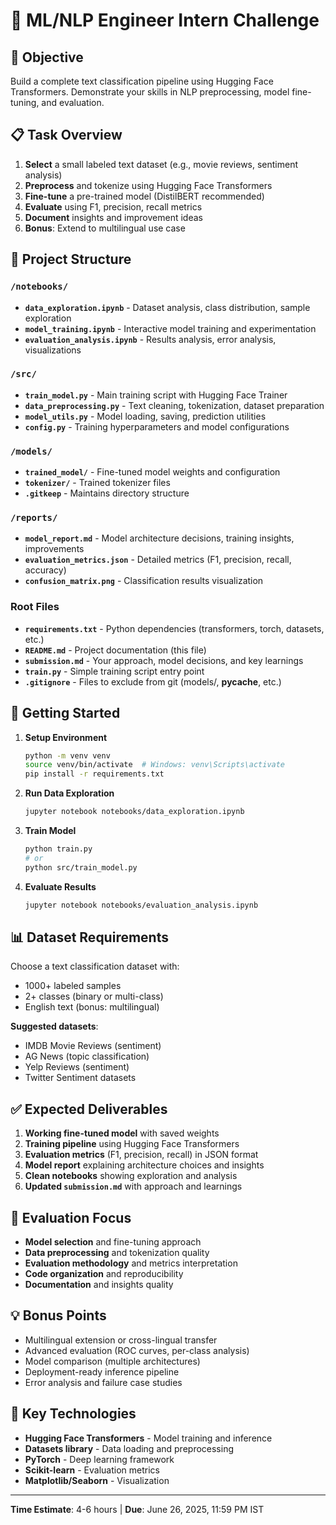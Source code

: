 # 🤖 ML/NLP Engineer Intern Challenge

## 🎯 Objective
Build a complete text classification pipeline using Hugging Face Transformers. Demonstrate your skills in NLP preprocessing, model fine-tuning, and evaluation.

## 📋 Task Overview
1. **Select** a small labeled text dataset (e.g., movie reviews, sentiment analysis)
2. **Preprocess** and tokenize using Hugging Face Transformers
3. **Fine-tune** a pre-trained model (DistilBERT recommended)
4. **Evaluate** using F1, precision, recall metrics
5. **Document** insights and improvement ideas
6. **Bonus**: Extend to multilingual use case

## 📁 Project Structure

### `/notebooks/`
- **`data_exploration.ipynb`** - Dataset analysis, class distribution, sample exploration
- **`model_training.ipynb`** - Interactive model training and experimentation
- **`evaluation_analysis.ipynb`** - Results analysis, error analysis, visualizations

### `/src/`
- **`train_model.py`** - Main training script with Hugging Face Trainer
- **`data_preprocessing.py`** - Text cleaning, tokenization, dataset preparation
- **`model_utils.py`** - Model loading, saving, prediction utilities
- **`config.py`** - Training hyperparameters and model configurations

### `/models/`
- **`trained_model/`** - Fine-tuned model weights and configuration
- **`tokenizer/`** - Trained tokenizer files
- **`.gitkeep`** - Maintains directory structure

### `/reports/`
- **`model_report.md`** - Model architecture decisions, training insights, improvements
- **`evaluation_metrics.json`** - Detailed metrics (F1, precision, recall, accuracy)
- **`confusion_matrix.png`** - Classification results visualization

### Root Files
- **`requirements.txt`** - Python dependencies (transformers, torch, datasets, etc.)
- **`README.md`** - Project documentation (this file)
- **`submission.md`** - Your approach, model decisions, and key learnings
- **`train.py`** - Simple training script entry point
- **`.gitignore`** - Files to exclude from git (models/, __pycache__, etc.)

## 🚀 Getting Started

1. **Setup Environment**
   ```bash
   python -m venv venv
   source venv/bin/activate  # Windows: venv\Scripts\activate
   pip install -r requirements.txt
   ```

2. **Run Data Exploration**
   ```bash
   jupyter notebook notebooks/data_exploration.ipynb
   ```

3. **Train Model**
   ```bash
   python train.py
   # or
   python src/train_model.py
   ```

4. **Evaluate Results**
   ```bash
   jupyter notebook notebooks/evaluation_analysis.ipynb
   ```

## 📊 Dataset Requirements
Choose a text classification dataset with:
- 1000+ labeled samples
- 2+ classes (binary or multi-class)
- English text (bonus: multilingual)

**Suggested datasets**: 
- IMDB Movie Reviews (sentiment)
- AG News (topic classification)
- Yelp Reviews (sentiment)
- Twitter Sentiment datasets

## ✅ Expected Deliverables

1. **Working fine-tuned model** with saved weights
2. **Training pipeline** using Hugging Face Transformers
3. **Evaluation metrics** (F1, precision, recall) in JSON format
4. **Model report** explaining architecture choices and insights
5. **Clean notebooks** showing exploration and analysis
6. **Updated `submission.md`** with approach and learnings

## 🎯 Evaluation Focus
- **Model selection** and fine-tuning approach
- **Data preprocessing** and tokenization quality
- **Evaluation methodology** and metrics interpretation
- **Code organization** and reproducibility
- **Documentation** and insights quality

## 💡 Bonus Points
- Multilingual extension or cross-lingual transfer
- Advanced evaluation (ROC curves, per-class analysis)
- Model comparison (multiple architectures)
- Deployment-ready inference pipeline
- Error analysis and failure case studies

## 🔧 Key Technologies
- **Hugging Face Transformers** - Model training and inference
- **Datasets library** - Data loading and preprocessing
- **PyTorch** - Deep learning framework
- **Scikit-learn** - Evaluation metrics
- **Matplotlib/Seaborn** - Visualization

---

**Time Estimate**: 4-6 hours | **Due**: June 26, 2025, 11:59 PM IST